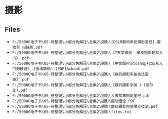 # 摄影

## Files

- `F:/5000G电子书\05-待整理\小部分免解压\合集2\摄影\[DSLR数码单反摄影圣经].雷依里.扫描版.pdf`
- `F:/5000G电子书\05-待整理\小部分免解压\合集2\摄影\《7天学摄影——单反摄影轻松入门》.pdf`
- `F:/5000G电子书\05-待整理\小部分免解压\合集2\摄影\《中文版Photoshop+CS5从入门到精通》.(思维数码).[PDF]&ckook.pdf`
- `F:/5000G电子书\05-待整理\小部分免解压\合集2\摄影\《数码摄影实拍技法宝典》.pdf`
- `F:/5000G电子书\05-待整理\小部分免解压\合集2\摄影\《数码摄影手册 》(凯尔比).pdf`
- `F:/5000G电子书\05-待整理\小部分免解压\合集2\摄影\人像写真摄影圣经.pdf`
- `F:/5000G电子书\05-待整理\小部分免解压\合集2\摄影\摄动理论.PDF`
- `F:/5000G电子书\05-待整理\小部分免解压\合集2\摄影\数码摄影完美曝光技法.pdf`
- `F:/5000G电子书\05-待整理\小部分免解压\合集2\摄影\files.txt`

